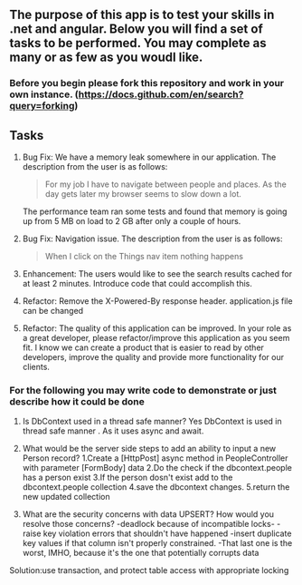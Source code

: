 ## The purpose of this app is to test your skills in .net and angular.  Below you will find a set of tasks to be performed.  You may complete as many or as few as you woudl like.

### Before you begin please fork this repository and work in your own instance. (https://docs.github.com/en/search?query=forking)

## Tasks
1. Bug Fix:  We have a memory leak somewhere in our application.  The description from the user is as follows:
	> For my job I have to navigate between people and places.  As the day gets later my browser seems to slow down a lot.
	
	The performance team ran some tests and found that memory is going up from 5 MB on load to 2 GB after only a couple of hours.
2. Bug Fix:  Navigation issue.  The description from the user is as follows:
	> When I click on the Things nav item nothing happens

3. Enhancement:  The users would like to see the search results cached for at least 2 minutes.  Introduce code that could accomplish this.

4. Refactor:  Remove the X-Powered-By response header.
 application.js file can be changed

5. Refactor:  The quality of this application can be improved.  In your role as a great developer, please refactor/improve this application as you seem fit.  I know we can create a product that is easier to read by other developers, improve the quality and provide more functionality for our clients.

### For the following you may write code to demonstrate or just describe how it could be done

1. Is DbContext used in a thread safe manner?
  Yes DbContext is used in thread safe manner . As it uses async and await.

2. What would be the server side steps to add an ability to input a new Person record?
   1.Create a [HttpPost] async method in PeopleController with parameter [FormBody] data
   2.Do the check if the dbcontext.people has a person exist
   3.If the person dosn't exist add to the dbcontext.people collection
   4.save the dbcontext changes.
   5.return the new updated collection

3. What are the security concerns with data UPSERT?  How would you resolve those concerns?
  -deadlock because of incompatible locks-
   -raise key violation errors that shouldn't have happened
   -insert duplicate key values if that column isn't properly constrained.
   -That last one is the worst, IMHO, because it's the one that potentially corrupts data

 Solution:use transaction, and protect table access with appropriate locking
